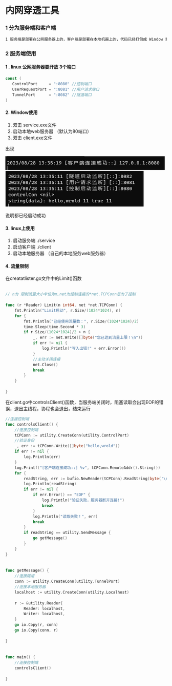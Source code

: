 # 内网穿透工具

### 

### 1 分为服务端和客户端

```txt
1 服务端是部署在公网服务器上的，客户端是部署在本地机器上的，代码已经打包成 Window 和 Linux 可执行文件
```



### 2 服务端使用

#### 1 . linux 公网服务器要开放 3个端口

```go
const (
   ControlPort     = ":8080" //控制端口
   UserRequestPort = ":8081" //用户请求端口
   TunnelPort      = ":8082" //隧道端口
)
```

#### 2. Window使用

1. 双击 service.exe文件
2.  启动本地web服务器 （默认为80端口）
3. 双击 client.exe文件

出现

![](utility/img.png)
![](utility/img_1.png)

说明都已经启动成功

#### 3. linux上使用

1. 启动服务端   ./service
2. 启动客户端   ./client
3. 启动本地服务器 （自己的本地服务web服务器）

#### 4. 流量限制

在creatatlister.go文件中的Limit()函数

```go		

// n为 限制流量大小单位为m,net为控制连接的*net.TCPConn是为了控制

func (r *Reader) Limit(n int64, net *net.TCPConn) {
	fmt.Println("Limit启动", r.Size/(1024*1024), n)
	for {
		fmt.Println("已经使用流量数：", r.Size/(1024*1024)/2)
		time.Sleep(time.Second * 3)
		if r.Size/(1024*1024)/2 > n {
			_, err := net.Write([]byte("您已达到流量上限！\n"))
			if err != nil {
				log.Println("写入出错!" + err.Error())
			}
			//主动关闭连接
			net.Close()
			break
		}
	}

}
```



在client.go中controlsClient()函数，当服务端关闭时，阻塞读取会出现EOF的错误，退出主线程，协程也会退出，结束运行

```go
//连接控制端
func controlsClient() {
	//连接控制端
	tCPConn := utility.CreateConn(utility.ControlPort)
	//验证身份
	_, err := tCPConn.Write([]byte("hello,wrold"))
	if err != nil {
		log.Println(err)
	}
	log.Printf("[客户端连接成功::] %v", tCPConn.RemoteAddr().String())
	for {
		readString, err := bufio.NewReader(tCPConn).ReadString(byte('\n'))
		log.Println(readString)
		if err != nil {
			if err.Error() == "EOF" {
				log.Println("验证失败，服务器断开连接!")
				break
			}
			log.Println("读取失败！", err)
			break
		}
		if readString == utility.SendMessage {
			go getMessage()
		}
	}
}


func getMessage() {
	//连接隧道
	conn := utility.CreateConn(utility.TunnelPort)
	//连接本地服务器
	localhost := utility.CreateConn(utility.Localhost)

	r := &utility.Reader{
		Reader: localhost,
		Writer: localhost,
	}
	go io.Copy(r, conn)
	go io.Copy(conn, r)

}


func main() {
	//连接控制端
	controlsClient()

}
```

